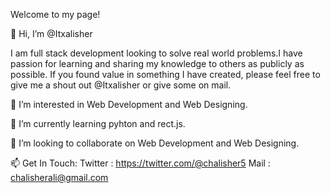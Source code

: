 Welcome to my page!

👋 Hi, I’m @Itxalisher

I am full stack development looking to solve real world problems.I have passion for learning and sharing my knowledge to others as publicly as possible. If you found value in something I have created, please feel free to give me a shout out @Itxalisher or give some on mail.

👀 I’m interested in Web Development and Web Designing.

🌱 I’m currently learning pyhton and rect.js.

💞️ I’m looking to collaborate on Web Development and Web Designing.

📫 Get In Touch:
  Twitter : https://twitter.com/@chalisher5
   Mail : chalisherali@gmail.com
<!---
Itxalisher/Itxalisher is a ✨ special ✨ repository because its `README.md` (this file) appears on your GitHub profile.
You can click the Preview link to take a look at your changes.
--->
